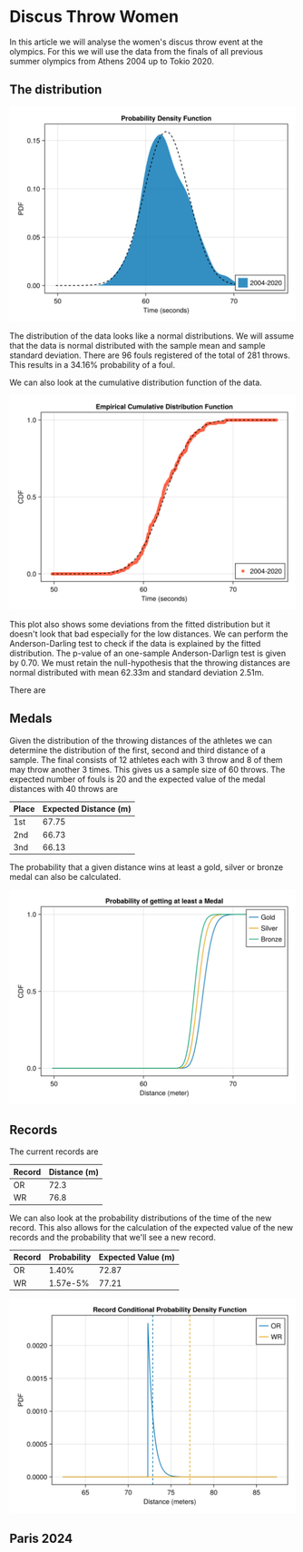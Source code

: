 # Discus Throw Women

In this article we will analyse the women's discus throw event at the olympics. For this we will use the data from the finals of all previous summer olympics from Athens 2004 up to Tokio 2020. 

## The distribution

<p><img alt="discus-women-pdf" src="../images/discus/discus-women-distributionpdf.svg" style="float:center; width:600px" /></p>

The distribution of the data looks like a normal distributions. We will assume that the data is normal distributed with the sample mean and sample standard deviation. There are 96 fouls registered of the total of 281 throws. This results in a 34.16% probability of a foul.

We can also look at the cumulative distribution function of the data.
<p><img alt="discus-women-cdf" src="../images/discus/discus-women-distributioncdf.svg" style="float:center; width:600px" /></p>
This plot also shows some deviations from the fitted distribution but it doesn't look that bad especially for the low distances. We can perform the Anderson-Darling test to check if the data is explained by the fitted distribution. The p-value of an one-sample Anderson-Darlign test is given by 0.70. We must retain the null-hypothesis that the throwing distances are normal distributed with mean 62.33m and standard deviation 2.51m.

There are 

## Medals
Given the distribution of the throwing distances of the athletes we can determine the distribution of the first, second and third distance of a sample. The final consists of 12 athletes each with 3 throw and 8 of them may throw another 3 times. This gives us a sample size of 60 throws. The expected number of fouls is 20 and the expected value of the medal distances with 40 throws are

| Place | Expected Distance (m) |
| ----- | ------------- |
| 1st | 67.75 |
| 2nd | 66.73 |
| 3nd | 66.13 |

The probability that a given distance wins at least a gold, silver or bronze medal can also be calculated.
<p><img alt="discus-women-medal" src="../images/discus/discus-women-medal.svg" style="float:center; width:600px" /></p>

## Records
The current records are

| Record | Distance (m) |
|----|-------|
| OR | 72.3|
| WR | 76.8|

We can also look at the probability distributions of the time of the new record. This also allows for the calculation of the expected value of the new records and the probability that we'll see a new record.

| Record | Probability | Expected Value (m)|
| -- | ------ | --- |
| OR | 1.40% | 72.87 |
| WR | 1.57e-5% | 77.21 |

<p><img alt="discus-women-record" src="../images/discus/discus-women-records.svg" style="float:center; width:600px" /></p>



## Paris 2024